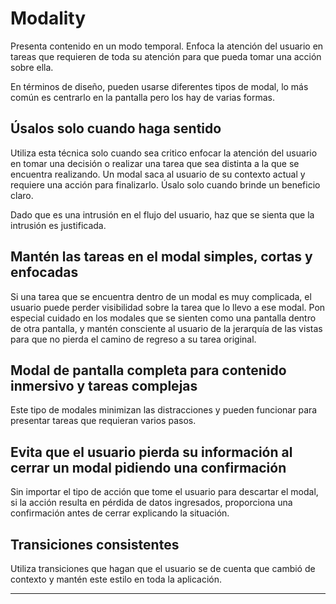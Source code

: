 # Modality

Presenta contenido en un modo temporal. Enfoca la atención del usuario en tareas que requieren de toda su atención para que pueda tomar una acción sobre ella.

En términos de diseño, pueden usarse diferentes tipos de modal, lo más común es centrarlo en la pantalla pero los hay de varias formas.

## Úsalos solo cuando haga sentido

Utiliza esta técnica solo cuando sea critico enfocar la atención del usuario en tomar una decisión o realizar una tarea que sea distinta a la que se encuentra realizando. Un modal saca al usuario de su contexto actual y requiere una acción para finalizarlo. Úsalo solo cuando brinde un beneficio claro.

Dado que es una intrusión en el flujo del usuario, haz que se sienta que la intrusión es justificada.

## Mantén las tareas en el modal simples, cortas y enfocadas

Si una tarea que se encuentra dentro de un modal es muy complicada, el usuario puede perder visibilidad sobre la tarea que lo llevo a ese modal. Pon especial cuidado en los modales que se sienten como una pantalla dentro de otra pantalla, y mantén consciente al usuario de la jerarquía de las vistas para que no pierda el camino de regreso a su tarea original.

## Modal de pantalla completa para contenido inmersivo y tareas complejas

Este tipo de modales minimizan las distracciones y pueden funcionar para presentar tareas que requieran varios pasos.

## Evita que el usuario pierda su información al cerrar un modal pidiendo una confirmación

Sin importar el tipo de acción que tome el usuario para descartar el modal, si la acción resulta en pérdida de datos ingresados, proporciona una confirmación antes de cerrar explicando la situación.

## Transiciones consistentes

Utiliza transiciones que hagan que el usuario se de cuenta que cambió de contexto y mantén este estilo en toda la aplicación.

---

